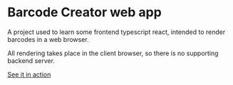 # Barcode Creator web app

A project used to learn some frontend typescript react, intended to render barcodes in a web browser.

All rendering takes place in the client browser, so there is no supporting backend server.

[See it in action](https://create-barcodes.com)
